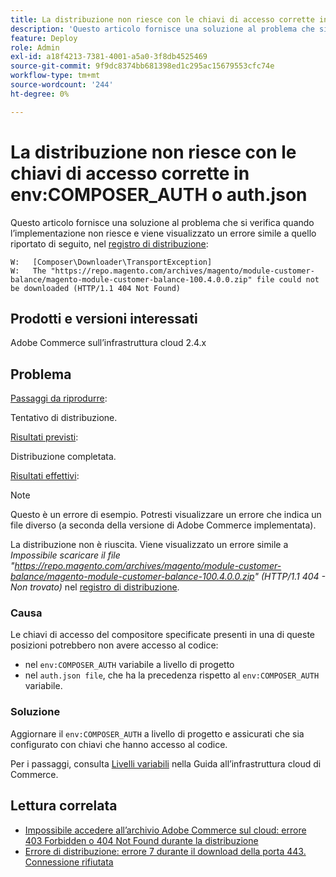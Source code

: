 ```yaml
---
title: La distribuzione non riesce con le chiavi di accesso corrette in env:COMPOSER_AUTH o auth.json
description: 'Questo articolo fornisce una soluzione al problema che si verifica quando la distribuzione non riesce e viene visualizzato il seguente errore: "Impossibile scaricare il file https://repo.magento.com/archives/magento/module-customer-balance/magento-module-customer-balance-100.4.0.0.zip (HTTP/1.1 404 - Non trovato)".'
feature: Deploy
role: Admin
exl-id: a18f4213-7381-4001-a5a0-3f8db4525469
source-git-commit: 9f9dc8374bb681398ed1c295ac15679553cfc74e
workflow-type: tm+mt
source-wordcount: '244'
ht-degree: 0%

---
```


# La distribuzione non riesce con le chiavi di accesso corrette in env:COMPOSER_AUTH o auth.json

Questo articolo fornisce una soluzione al problema che si verifica quando l’implementazione non riesce e viene visualizzato un errore simile a quello riportato di seguito, nel [registro di distribuzione](/docs/commerce-cloud-service/user-guide/develop/test/log-locations#deploy-log):

```
W:   [Composer\Downloader\TransportException]
W:   The "https://repo.magento.com/archives/magento/module-customer-balance/magento-module-customer-balance-100.4.0.0.zip" file could not be downloaded (HTTP/1.1 404 Not Found)
```

## Prodotti e versioni interessati

Adobe Commerce sull’infrastruttura cloud 2.4.x

## Problema

<u>Passaggi da riprodurre</u>:

Tentativo di distribuzione.

<u>Risultati previsti</u>:

Distribuzione completata.

<u>Risultati effettivi</u>:

>[!NOTE]
>
>Questo è un errore di esempio. Potresti visualizzare un errore che indica un file diverso (a seconda della versione di Adobe Commerce implementata).

La distribuzione non è riuscita. Viene visualizzato un errore simile a *Impossibile scaricare il file &quot;https://repo.magento.com/archives/magento/module-customer-balance/magento-module-customer-balance-100.4.0.0.zip&quot; (HTTP/1.1 404 - Non trovato)* nel [registro di distribuzione](/docs/commerce-cloud-service/user-guide/develop/test/log-locations#deploy-log).

### Causa

Le chiavi di accesso del compositore specificate presenti in una di queste posizioni potrebbero non avere accesso al codice:

* nel `env:COMPOSER_AUTH` variabile a livello di progetto
* nel `auth.json file`, che ha la precedenza rispetto al `env:COMPOSER_AUTH` variabile.

### Soluzione

Aggiornare il `env:COMPOSER_AUTH` a livello di progetto e assicurati che sia configurato con chiavi che hanno accesso al codice.

Per i passaggi, consulta [Livelli variabili](https://experienceleague.adobe.com/en/docs/commerce-cloud-service/user-guide/configure/env/variable-levels) nella Guida all’infrastruttura cloud di Commerce.

## Lettura correlata

* [Impossibile accedere all’archivio Adobe Commerce sul cloud: errore 403 Forbidden o 404 Not Found durante la distribuzione](/docs/commerce-knowledge-base/kb/troubleshooting/deployment/magento-commerce-cloud-repo-could-not-be-accessed-403-forbidden-or-404-not-found-error-when-deploying.html)
* [Errore di distribuzione: errore 7 durante il download della porta 443. Connessione rifiutata](/help/troubleshooting/deployment/deployment-error-downloading-connection-refused-adobe-commerce.md)

